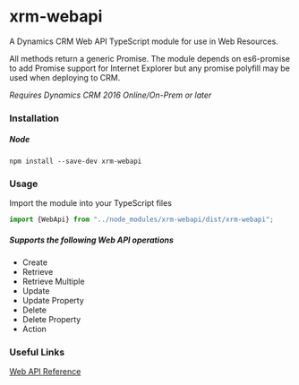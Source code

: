 ﻿# xrm-webapi

A Dynamics CRM Web API TypeScript module for use in Web Resources.

All methods return a generic Promise. The module depends on es6-promise to add Promise support for Internet Explorer but any promise polyfill may be used when deploying to CRM.

*Requires Dynamics CRM 2016 Online/On-Prem or later*

### Installation

##### Node

```
npm install --save-dev xrm-webapi
```

### Usage

Import the module into your TypeScript files

```typescript
import {WebApi} from "../node_modules/xrm-webapi/dist/xrm-webapi";
```

##### Supports the following Web API operations

* Create
* Retrieve
* Retrieve Multiple
* Update
* Update Property
* Delete
* Delete Property
* Action

### Useful Links

[Web API Reference](https://msdn.microsoft.com/en-us/library/mt593051.aspx)
